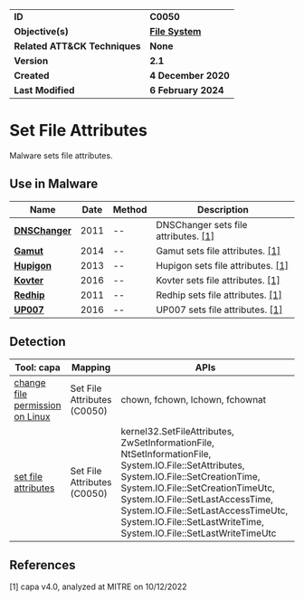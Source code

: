 <table>
<tr>
<td><b>ID</b></td>
<td><b>C0050</b></td>
</tr>
<tr>
<td><b>Objective(s)</b></td>
<td><b><a href="../file-system">File System</a></b></td>
</tr>
<tr>
<td><b>Related ATT&CK Techniques</b></td>
<td><b>None</b></td>
</tr>
<tr>
<td><b>Version</b></td>
<td><b>2.1</b></td>
</tr>
<tr>
<td><b>Created</b></td>
<td><b>4 December 2020</b></td>
</tr>
<tr>
<td><b>Last Modified</b></td>
<td><b>6 February 2024</b></td>
</tr>
</table>


# Set File Attributes

Malware sets file attributes.

## Use in Malware

|Name|Date|Method|Description|
|---|---|---|---|
|[**DNSChanger**](../xample-malware/dnschanger.md)|2011|--|DNSChanger sets file attributes. [[1]](#1)|
|[**Gamut**](../xample-malware/gamut.md)|2014|--|Gamut sets file attributes. [[1]](#1)|
|[**Hupigon**](../xample-malware/hupigon.md)|2013|--|Hupigon sets file attributes. [[1]](#1)|
|[**Kovter**](../xample-malware/kovter.md)|2016|--|Kovter sets file attributes. [[1]](#1)|
|[**Redhip**](../xample-malware/rebhip.md)|2011|--|Redhip sets file attributes. [[1]](#1)|
|[**UP007**](../xample-malware/up007.md)|2016|--|UP007 sets file attributes. [[1]](#1)|

## Detection

|Tool: capa|Mapping|APIs|
|---|---|---|
|[change file permission on Linux](https://github.com/mandiant/capa-rules/blob/master/host-interaction/file-system/change-file-permission-on-linux.yml)|Set File Attributes (C0050)|chown, fchown, lchown, fchownat|
|[set file attributes](https://github.com/mandiant/capa-rules/blob/master/host-interaction/file-system/meta/set-file-attributes.yml)|Set File Attributes (C0050)|kernel32.SetFileAttributes, ZwSetInformationFile, NtSetInformationFile, System.IO.File::SetAttributes, System.IO.File::SetCreationTime, System.IO.File::SetCreationTimeUtc, System.IO.File::SetLastAccessTime, System.IO.File::SetLastAccessTimeUtc, System.IO.File::SetLastWriteTime, System.IO.File::SetLastWriteTimeUtc|

## References

<a name="1">[1]</a> capa v4.0, analyzed at MITRE on 10/12/2022

